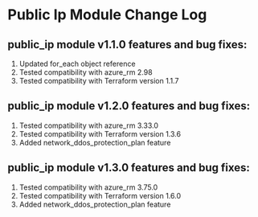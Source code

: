 # Public Ip Module Change Log

## public_ip module v1.1.0 features and bug fixes:

1. Updated for_each object reference
2. Tested compatibility with azure_rm 2.98
3. Tested compatibility with Terraform version 1.1.7

## public_ip module v1.2.0 features and bug fixes:

1. Tested compatibility with azure_rm 3.33.0
2. Tested compatibility with Terraform version 1.3.6
3. Added network_ddos_protection_plan feature

## public_ip module v1.3.0 features and bug fixes:

1. Tested compatibility with azure_rm 3.75.0
2. Tested compatibility with Terraform version 1.6.0
3. Added network_ddos_protection_plan feature
